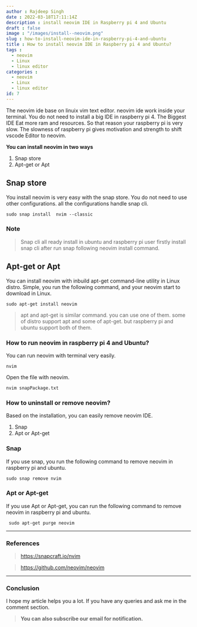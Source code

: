 ```yaml
---
author : Rajdeep Singh
date : 2022-03-18T17:11:14Z
description : install neovim IDE in Raspberry pi 4 and Ubuntu
draft : false
image : "/images/install--neovim.png"
slug : how-to-install-neovim-ide-in-raspberry-pi-4-and-ubuntu
title : How to install neovim IDE in Raspberry pi 4 and Ubuntu?
tags : 
  - neovim
  - Linux
  - linux editor
categories :  
  - neovim
  - Linux
  - linux editor
id: 7
---
```



The neovim ide base on linuix vim text editor. neovim ide work inside your terminal. You do not need to install a big IDE in raspberry pi 4. The Biggest IDE Eat more ram and resources. So that reason your raspberry pi is very slow. The slowness of raspberry pi gives motivation and strength to shift vscode Editor to neovim.

**You can install neovim in two ways**

1. Snap store
2. Apt-get or Apt

## Snap store

You install neovim is very easy with the snap store. You do not need to use other configurations. all the configurations handle snap cli.

```
sudo snap install  nvim --classic
```

### Note

> Snap cli all ready install in ubuntu and raspberry pi user firstly install snap cli after run snap following neovim install command.

## Apt-get or Apt

You can install neovim with inbuild apt-get command-line utility in Linux distro. Simple, you run the following command, and your neovim start to download in Linux.

```
sudo apt-get install neovim

```

> apt and apt-get is similar command. you can use one of them. some of distro support apt and some of apt-get. but raspberry pi and ubuntu support both of them.

### How to run neovim in raspberry pi 4 and Ubuntu?

You can run neovim with terminal very easily.

```
nvim
```

Open the file with neovim.

```
nvim snapPackage.txt 

```



### How to uninstall or remove neovim?

Based on the installation, you can easily remove neovim IDE.

1. Snap
2. Apt or Apt-get

### Snap

If you use snap, you run the following command to remove neovim in raspberry pi and ubuntu.

```
sudo snap remove nvim
```



### Apt or Apt-get

If you use Apt or Apt-get, you can run the following command to remove neovim in raspberry pi and ubuntu.

```
 sudo apt-get purge neovim
```

---

### References

> https://snapcraft.io/nvim



> https://github.com/neovim/neovim


---

### Conclusion

I hope my article helps you a lot. If you have any queries and ask me in the comment section.

> **You can also subscribe our email for notification.**

